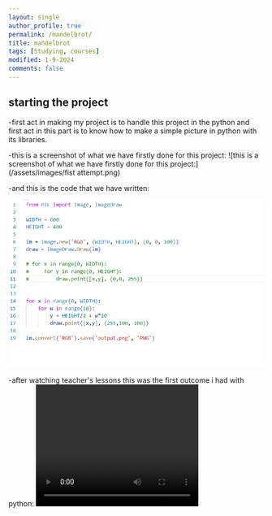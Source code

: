 ```yaml
---
layout: single
author_profile: true
permalink: /mandelbrot/
title: mandelbrot
tags: [Studying, courses]
modified: 1-9-2024
comments: false
---
```



## starting the project
-first act in making my project is to handle this project in the python and first act in this part is to know how to make a simple picture in python with its libraries.


-this is a screenshot of what we have firstly done for this project:
![this is a screenshot of what we have firstly done for this project:](/assets/images/fist attempt.png)


-and this is the code that we have written:

![and this is the code that we have written:](/assets/images/code_first.png)


-after watching teacher's lessons this was the first outcome i had with python:
<video width="320" height="240" controls>
    <source src="/videos/first.mp4" type="video/mp4">
    Your browser does not support the video tag.
</video>

































<!-- |           | **Current**                    |
|----|------|--------------------------------|
|2019|Fall  | **<a href="">Computer Programming Fundamentals</a>**         |
|----|------|--------------------------------|
|2019|Fall  | **<a href="/ds98/">Data Structures</a>** |
|----|------|--------------------------------|
|2019|Fall  | **<a href="">Computer Lab</a>** |


|           | **Past**                       |
|----|------|--------------------------------|
|2019|Spring| **<a href="/ad97/">Algorithm Design</a>**         |
|----|------|--------------------------------|
|2019|Spring| **<a href="/ap97/">Advanced Programming - C#</a>** |
|----|------|--------------------------------|
|2019|Spring| **<a href="/nlp97/">Natural Language Processing (Undergraduate)</a>** |
|----|------|--------------------------------|
|2018|Fall  | **<a href="/ds97/">Data Structures</a>**            |
|----|------|--------------------------------|
|2018|Fall  | **Advanced Programming - C#** |
|----|------|--------------------------------------------|
|2018|Fall  | **Natural Language Processing (Graduate)** |
|----|------|--------------------------------------------|
|2018|Spring| **Advanced Programming - C#**             |
|----|------|--------------------------------------------|
|2018|Spring| **Natural Language Processing (Undergraduate)** | -->
